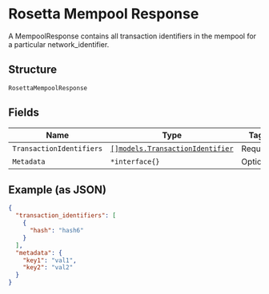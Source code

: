 # Rosetta Mempool Response

A MempoolResponse contains all transaction identifiers in the mempool for a particular network_identifier.

## Structure

`RosettaMempoolResponse`

## Fields

| Name                     | Type                                                                           | Tags     | Description |
| ------------------------ | ------------------------------------------------------------------------------ | -------- | ----------- |
| `TransactionIdentifiers` | [`[]models.TransactionIdentifier`](../../doc/models/transaction-identifier.md) | Required | -           |
| `Metadata`               | `*interface{}`                                                                 | Optional | -           |

## Example (as JSON)

```json
{
  "transaction_identifiers": [
    {
      "hash": "hash6"
    }
  ],
  "metadata": {
    "key1": "val1",
    "key2": "val2"
  }
}
```
